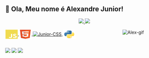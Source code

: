 ## 👋 Ola, Meu nome é Alexandre Junior!
<div align="center">
  <a href="https://github.com/AlexandreMMJr">
  <img height="165em" src="https://github-readme-stats.vercel.app/api?username=AlexandreMMJr&show_icons=true&theme=dracula&include_all_commits=true&count_private=true"/>
  <img height="165em" src="https://github-readme-stats.vercel.app/api/top-langs/?username=AlexandreMMJr&layout=compact&langs_count=7&theme=dracula"/>
</div>
<div style="display: inline_block"><br>
  <img align="center" alt="Junior-Js" height="30" width="40" src="https://raw.githubusercontent.com/devicons/devicon/master/icons/javascript/javascript-plain.svg">
  <img align="center" alt="Junior-HTML" height="30" width="40" src="https://raw.githubusercontent.com/devicons/devicon/master/icons/html5/html5-original.svg">
  <img align="center" alt="Junior-CSS" height="30" width="40" src="https://cdn.jsdelivr.net/gh/devicons/devicon/icons/css3/css3-original.svg">
  <img align="center" alt="Junior-Python" height="30" width="40" src="https://raw.githubusercontent.com/devicons/devicon/master/icons/python/python-original.svg">
  <img align="right" alt="Alex-gif" height="130" width="130"src="https://c.tenor.com/OwSeqKgFuzQAAAAi/bill-cipher-dancing.gif">
</div>
  
##
  
<div> 
  <a href="https://instagram.com/alexandremmj" target="_blank"><img src="https://img.shields.io/badge/-Instagram-%23E4405F?style=for-the-badge&logo=instagram&logoColor=white" target="_blank"></a>
  <a href = "mailto:martins.moreira.jr@gmail.com"><img src="https://img.shields.io/badge/Gmail-D14836?style=for-the-badge&logo=gmail&logoColor=white" target="_blank"></a>
  <a href="https://www.linkedin.com/in/alexandre-martins-moreira-junior-a64b151a2/" target="_blank"><img src="https://img.shields.io/badge/-LinkedIn-%230077B5?style=for-the-badge&logo=linkedin&logoColor=white" target="_blank"></a>

</div>
